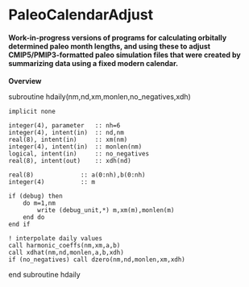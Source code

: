 # PaleoCalendarAdjust #

#### Work-in-progress versions of programs for calculating orbitally determined paleo month lengths, and using these to adjust CMIP5/PMIP3-formatted paleo simulation files that were created by summarizing data using a fixed modern calendar. ####

**Overview**


subroutine hdaily(nm,nd,xm,monlen,no_negatives,xdh)

    implicit none

    integer(4), parameter   :: nh=6
    integer(4), intent(in)  :: nd,nm
    real(8), intent(in)     :: xm(nm)
    integer(4), intent(in)  :: monlen(nm)
    logical, intent(in)     :: no_negatives
    real(8), intent(out)    :: xdh(nd)

    real(8)             :: a(0:nh),b(0:nh)
    integer(4)          :: m

    if (debug) then
        do m=1,nm
            write (debug_unit,*) m,xm(m),monlen(m)
        end do
    end if

    ! interpolate daily values
    call harmonic_coeffs(nm,xm,a,b)
    call xdhat(nm,nd,monlen,a,b,xdh)
    if (no_negatives) call dzero(nm,nd,monlen,xm,xdh)

end subroutine hdaily
```
